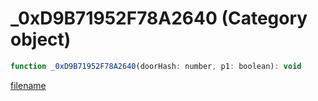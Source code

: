 # _0xD9B71952F78A2640 (Category object)

```js
function _0xD9B71952F78A2640(doorHash: number, p1: boolean): void
```

[filename](_0xD9B71952F78A2640_m.md ':include')